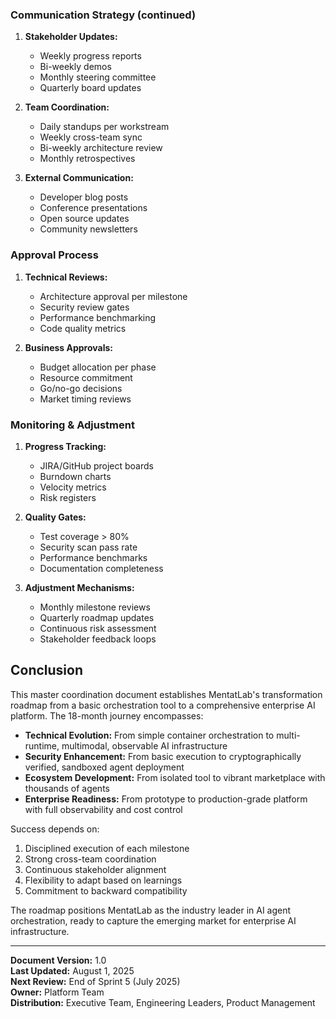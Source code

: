 ### Communication Strategy (continued)

1. **Stakeholder Updates:**
   - Weekly progress reports
   - Bi-weekly demos
   - Monthly steering committee
   - Quarterly board updates

2. **Team Coordination:**
   - Daily standups per workstream
   - Weekly cross-team sync
   - Bi-weekly architecture review
   - Monthly retrospectives

3. **External Communication:**
   - Developer blog posts
   - Conference presentations
   - Open source updates
   - Community newsletters

### Approval Process

1. **Technical Reviews:**
   - Architecture approval per milestone
   - Security review gates
   - Performance benchmarking
   - Code quality metrics

2. **Business Approvals:**
   - Budget allocation per phase
   - Resource commitment
   - Go/no-go decisions
   - Market timing reviews

### Monitoring & Adjustment

1. **Progress Tracking:**
   - JIRA/GitHub project boards
   - Burndown charts
   - Velocity metrics
   - Risk registers

2. **Quality Gates:**
   - Test coverage > 80%
   - Security scan pass rate
   - Performance benchmarks
   - Documentation completeness

3. **Adjustment Mechanisms:**
   - Monthly milestone reviews
   - Quarterly roadmap updates
   - Continuous risk assessment
   - Stakeholder feedback loops

## Conclusion

This master coordination document establishes MentatLab's transformation roadmap from a basic orchestration tool to a comprehensive enterprise AI platform. The 18-month journey encompasses:

- **Technical Evolution:** From simple container orchestration to multi-runtime, multimodal, observable AI infrastructure
- **Security Enhancement:** From basic execution to cryptographically verified, sandboxed agent deployment
- **Ecosystem Development:** From isolated tool to vibrant marketplace with thousands of agents
- **Enterprise Readiness:** From prototype to production-grade platform with full observability and cost control

Success depends on:
1. Disciplined execution of each milestone
2. Strong cross-team coordination
3. Continuous stakeholder alignment
4. Flexibility to adapt based on learnings
5. Commitment to backward compatibility

The roadmap positions MentatLab as the industry leader in AI agent orchestration, ready to capture the emerging market for enterprise AI infrastructure.

---

**Document Version:** 1.0  
**Last Updated:** August 1, 2025  
**Next Review:** End of Sprint 5 (July 2025)  
**Owner:** Platform Team  
**Distribution:** Executive Team, Engineering Leaders, Product Management